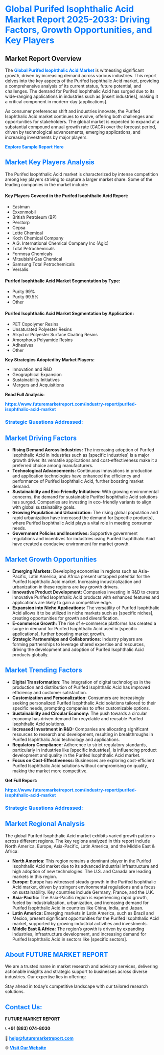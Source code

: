 <h1 style="color: #007BFF;">Global Purifed Isophthalic Acid Market Report 2025-2033: Driving Factors, Growth Opportunities, and Key Players</h1>

<section id="overview">
<h2>Market Report Overview</h2>
<p>The <a href="https://www.futuremarketreport.com/industry-report/purifed-isophthalic-acid-market" style="color: #007BFF; text-decoration: none;"><strong>Global Purifed Isophthalic Acid Market</strong></a> is witnessing significant growth, driven by increasing demand across various industries. This report delves into the key aspects of the Purifed Isophthalic Acid market, providing a comprehensive analysis of its current status, future potential, and challenges. The demand for Purifed Isophthalic Acid has surged due to its wide-ranging applications in industries such as [insert industries], making it a critical component in modern-day [applications].</p>
<p>As consumer preferences shift and industries innovate, the Purifed Isophthalic Acid market continues to evolve, offering both challenges and opportunities for stakeholders. The global market is expected to expand at a substantial compound annual growth rate (CAGR) over the forecast period, driven by technological advancements, emerging applications, and increasing investments by major players.</p>
</section>

<section id="overview">
<p><a href="https://www.futuremarketreport.com/request-sample/reportId=114971" style="color: #007BFF; text-decoration: none;"><strong>Explore Sample Report Here</strong></a></p>
</section>

<section id="key-players">
<h2 style="color: #007BFF;">Market Key Players Analysis</h2>
<p>The Purifed Isophthalic Acid market is characterized by intense competition among key players striving to capture a larger market share. Some of the leading companies in the market include:</p>
<h4>Key Players Covered in the Purifed Isophthalic Acid Report:</h4>
<ul><li>Eastman</li><li>Exxonmobil</li><li>British Petroleum (BP)</li><li>Perstorp</li><li>Cepsa</li><li>Lotte Chemical</li><li>Koch Chemical Company</li><li>A.G. International Chemical Company Inc (Agic)</li><li>Total Petrochemicals</li><li>Formosa Chemicals</li><li>Mitsubishi Gas Chemical</li><li>Samsung Total Petrochemicals</li><li>Versalis</li></ul>
<h4>Purifed Isophthalic Acid Market Segmentation by Type:</h4>
<ul><li>Purity 99%</li><li>Purity 99.5%</li><li>Other</li></ul>

<h4>Purifed Isophthalic Acid Market Segmentation by Application:</h4>
<ul><li>PET Copolymer Resins</li><li>Unsaturated Polyester Resins</li><li>Alkyd or Polyester Surface Coating Resins</li><li>Amorphous Polyamide Resins</li><li>Adhesives</li><li>Other</li></ul>
<p><strong>Key Strategies Adopted by Market Players:</strong></p>
<ul>
<li>Innovation and R&D</li>
<li>Geographical Expansion</li>
<li>Sustainability Initiatives</li>
<li>Mergers and Acquisitions</li>
</ul>
</section>

<section>
<p><strong>Read Full Analysis: </strong></p><a href="https://www.futuremarketreport.com/industry-report/purifed-isophthalic-acid-market" style="color: #007BFF; text-decoration: none;"><strong>https://www.futuremarketreport.com/industry-report/purifed-isophthalic-acid-market</strong></a>
<h3 style="color: #007BFF;">Strategic Questions Addressed:</h3>
</section>

<section id="driving-factors">
<h2 style="color: #007BFF;">Market Driving Factors</h2>
<ul>
<li><strong>Rising Demand Across Industries:</strong> The increasing adoption of Purifed Isophthalic Acid in industries such as [specific industries] is a major growth driver. Its versatile applications and cost-effectiveness make it a preferred choice among manufacturers.</li>
<li><strong>Technological Advancements:</strong> Continuous innovations in production and application technologies have enhanced the efficiency and performance of Purifed Isophthalic Acid, further boosting market demand.</li>
<li><strong>Sustainability and Eco-Friendly Initiatives:</strong> With growing environmental concerns, the demand for sustainable Purifed Isophthalic Acid solutions has surged. Companies are investing in eco-friendly variants to align with global sustainability goals.</li>
<li><strong>Growing Population and Urbanization:</strong> The rising global population and rapid urbanization have increased the demand for [specific products], where Purifed Isophthalic Acid plays a vital role in meeting consumer needs.</li>
<li><strong>Government Policies and Incentives:</strong> Supportive government regulations and incentives for industries using Purifed Isophthalic Acid have created a conducive environment for market growth.</li>
</ul>
</section>

<section id="growth-opportunities">
<h2 style="color: #007BFF;">Market Growth Opportunities</h2>
<ul>
<li><strong>Emerging Markets:</strong> Developing economies in regions such as Asia-Pacific, Latin America, and Africa present untapped potential for the Purifed Isophthalic Acid market. Increasing industrialization and urbanization in these regions are key growth drivers.</li>
<li><strong>Innovative Product Development:</strong> Companies investing in R&D to create innovative Purifed Isophthalic Acid products with enhanced features and applications are likely to gain a competitive edge.</li>
<li><strong>Expansion into Niche Applications:</strong> The versatility of Purifed Isophthalic Acid allows it to be utilized in niche markets such as [specific niches], creating opportunities for growth and diversification.</li>
<li><strong>E-commerce Growth:</strong> The rise of e-commerce platforms has created a surge in demand for Purifed Isophthalic Acid used in [specific applications], further boosting market growth.</li>
<li><strong>Strategic Partnerships and Collaborations:</strong> Industry players are forming partnerships to leverage shared expertise and resources, driving the development and adoption of Purifed Isophthalic Acid products globally.</li>
</ul>
</section>

<section id="trending-factors">
<h2 style="color: #007BFF;">Market Trending Factors</h2>
<ul>
<li><strong>Digital Transformation:</strong> The integration of digital technologies in the production and distribution of Purifed Isophthalic Acid has improved efficiency and customer satisfaction.</li>
<li><strong>Customization and Personalization:</strong> Consumers are increasingly seeking personalized Purifed Isophthalic Acid solutions tailored to their specific needs, prompting companies to offer customizable options.</li>
<li><strong>Sustainability and Circular Economy:</strong> The push towards a circular economy has driven demand for recyclable and reusable Purifed Isophthalic Acid solutions.</li>
<li><strong>Increased Investment in R&D:</strong> Companies are allocating significant resources to research and development, resulting in breakthroughs in Purifed Isophthalic Acid technology and applications.</li>
<li><strong>Regulatory Compliance:</strong> Adherence to strict regulatory standards, particularly in industries like [specific industries], is influencing product development and quality in the Purifed Isophthalic Acid market.</li>
<li><strong>Focus on Cost-Effectiveness:</strong> Businesses are exploring cost-efficient Purifed Isophthalic Acid solutions without compromising on quality, making the market more competitive.</li>
</ul>
</section>

<section>
<p><strong>Get Full Report: </strong></p><a href="https://www.futuremarketreport.com/industry-report/purifed-isophthalic-acid-market" style="color: #007BFF; text-decoration: none;"><strong>https://www.futuremarketreport.com/industry-report/purifed-isophthalic-acid-market</strong></a>
<h3 style="color: #007BFF;">Strategic Questions Addressed:</h3>
</section>


<section id="regional-analysis">
<h2 style="color: #007BFF;">Market Regional Analysis</h2>
<p>The global Purifed Isophthalic Acid market exhibits varied growth patterns across different regions. The key regions analyzed in this report include North America, Europe, Asia-Pacific, Latin America, and the Middle East & Africa:</p>
<ul>
<li><strong>North America:</strong> This region remains a dominant player in the Purifed Isophthalic Acid market due to its advanced industrial infrastructure and high adoption of new technologies. The U.S. and Canada are leading markets in this region.</li>
<li><strong>Europe:</strong> Europe has witnessed steady growth in the Purifed Isophthalic Acid market, driven by stringent environmental regulations and a focus on sustainability. Key countries include Germany, France, and the U.K.</li>
<li><strong>Asia-Pacific:</strong> The Asia-Pacific region is experiencing rapid growth, fueled by industrialization, urbanization, and increasing demand for Purifed Isophthalic Acid in countries like China, India, and Japan.</li>
<li><strong>Latin America:</strong> Emerging markets in Latin America, such as Brazil and Mexico, present significant opportunities for the Purifed Isophthalic Acid market, supported by growing industrial activities and investments.</li>
<li><strong>Middle East & Africa:</strong> The region’s growth is driven by expanding industries, infrastructure development, and increasing demand for Purifed Isophthalic Acid in sectors like [specific sectors].</li>
</ul>
</section>

<footer>
<h2 style="color: #007BFF;">About FUTURE MARKET REPORT</h2>
<p>We are a trusted name in market research and advisory services, delivering actionable insights and strategic support to businesses across diverse industries. Our expertise lies in offering:</p>

<p>Stay ahead in today’s competitive landscape with our tailored research solutions.</p>

<h2 style="color: #007BFF;">Contact Us:</h2>
<p><strong>FUTURE MARKET REPORT</strong></p>
<p>📞 <strong>+91 (883) 074-8030</strong></p>
<p>📧 <strong><a href="mailto:help@futuremarketreport.com" style="color: #007BFF;">help@futuremarketreport.com</a></strong></p>
<p>🌐 <strong><a href="https://www.futuremarketreport.com/" style="color: #007BFF;">Visit Our Website</a></strong></p>
</footer>